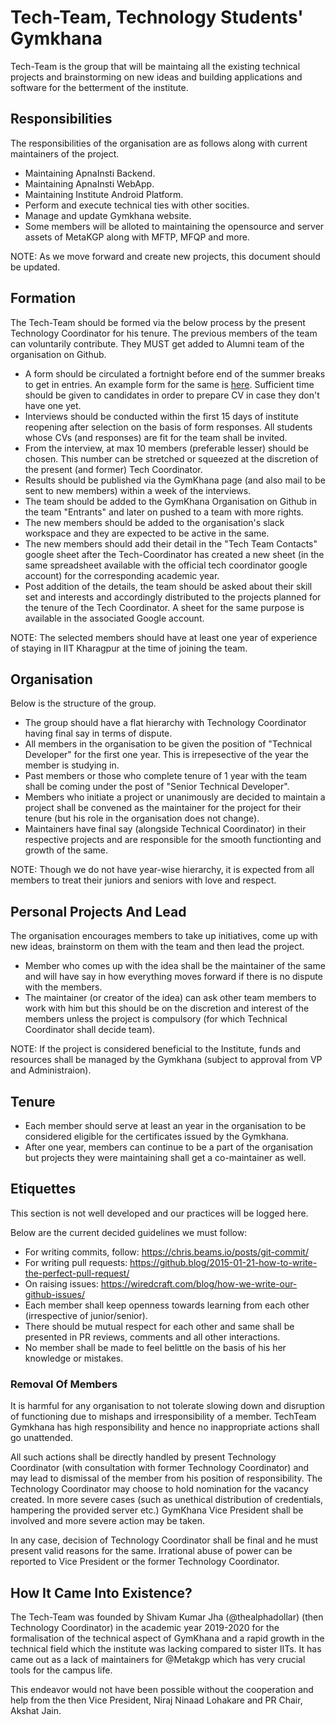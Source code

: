 # Tech-Team, Technology Students' Gymkhana

Tech-Team is the group that will be maintaing all the existing technical projects and brainstorming on new ideas and building applications and software for the betterment of the institute.

## Responsibilities

The responsibilities of the organisation are as follows along with current maintainers of the project.

- Maintaining ApnaInsti Backend.
- Maintaining ApnaInsti WebApp.
- Maintaining Institute Android Platform.
- Perform and execute technical ties with other socities.
- Manage and update Gymkhana website.
- Some members will be alloted to maintaining the opensource and server assets of MetaKGP along with MFTP, MFQP and more.

NOTE: As we move forward and create new projects, this document should be updated.

## Formation

The Tech-Team should be formed via the below process by the present Technology Coordinator for his tenure. The previous members of the team can voluntarily contribute. They MUST get added to Alumni team of the organisation on Github.

- A form should be circulated a fortnight before end of the summer breaks to get in entries. An example form for the same is [here](https://shivamkumarjha.typeform.com/to/deomWG). Sufficient time should be given to candidates in order to prepare CV in case they don't have one yet.
- Interviews should be conducted within the first 15 days of institute reopening after selection on the basis of form responses. All students whose CVs (and responses) are fit for the team shall be invited.
- From the interview, at max 10 members (preferable lesser) should be chosen. This number can be stretched or squeezed at the discretion of the present (and former) Tech Coordinator.
- Results should be published via the GymKhana page (and also mail to be sent to new members) within a week of the interviews.
- The team should be added to the GymKhana Organisation on Github in the team "Entrants" and later on pushed to a team with more rights.
- The new members should be added to the organisation's slack workspace and they are expected to be active in the same.
- The new members should add their detail in the "Tech Team Contacts" google sheet after the Tech-Coordinator has created a new sheet (in the same spreadsheet available with the official tech coordinator google account) for the corresponding academic year.
- Post addition of the details, the team should be asked about their skill set and interests and accordingly distributed to the projects planned for the tenure of the Tech Coordinator. A sheet for the same purpose is available in the associated Google account.

NOTE: The selected members should have at least one year of experience of staying in IIT Kharagpur at the time of joining the team.

## Organisation

Below is the structure of the group.

- The group should have a flat hierarchy with Technology Coordinator having final say in terms of dispute.
- All members in the organisation to be given the position of "Technical Developer" for the first one year. This is irrepesective of the year the member is studying in.
- Past members or those who complete tenure of 1 year with the team shall be coming under the post of "Senior Technical Developer".
- Members who initiate a project or unanimously are decided to maintain a project shall be convened as the maintainer for the project for their tenure (but his role in the organisation does not change).
- Maintainers have final say (alongside Technical Coordinator) in their respective projects and are responsible for the smooth functionting and growth of the same.

NOTE: Though we do not have year-wise hierarchy, it is expected from all members to treat their juniors and seniors with love and respect.

## Personal Projects And Lead

The organisation encourages members to take up initiatives, come up with new ideas, brainstorm on them with the team and then lead the project.

- Member who comes up with the idea shall be the maintainer of the same and will have say in how everything moves forward if there is no dispute with the members.
- The maintainer (or creator of the idea) can ask other team members to work with him but this should be on the discretion and interest of the members unless the project is compulsory (for which Technical Coordinator shall decide team).

NOTE: If the project is considered beneficial to the Institute, funds and resources shall be managed by the Gymkhana (subject to approval from VP and Administraion).

## Tenure

- Each member should serve at least an year in the organisation to be considered eligible for the certificates issued by the Gymkhana.
- After one year, members can continue to be a part of the organisation but projects they were maintaining shall get a co-maintainer as well.

## Etiquettes

This section is not well developed and our practices will be logged here.

Below are the current decided guidelines we must follow:

- For writing commits, follow: https://chris.beams.io/posts/git-commit/
- For writing pull requests: https://github.blog/2015-01-21-how-to-write-the-perfect-pull-request/
- On raising issues: https://wiredcraft.com/blog/how-we-write-our-github-issues/
- Each member shall keep openness towards learning from each other (irrespective of junior/senior).
- There should be mutual respect for each other and same shall be presented in PR reviews, comments and all other interactions.
- No member shall be made to feel belittle on the basis of his her knowledge or mistakes.

### Removal Of Members

It is harmful for any organisation to not tolerate slowing down and disruption of functioning due to mishaps and irresponsibility of a member. TechTeam Gymkhana has high responsibility and hence no inappropriate actions shall go unattended.

All such actions shall be directly handled by present Technology Coordinator (with consultation with former Technology Coordinator) and may lead to dismissal of the member from his position of responsibility. The Technology Coordinator may choose to hold nomination for the vacancy created. In more severe cases (such as unethical distribution of credentials, hampering the provided server etc.) GymKhana Vice President shall be involved and more severe action may be taken.

In any case, decision of Technology Coordinator shall be final and he must present valid reasons for the same. Irrational abuse of power can be reported to Vice President or the former Technology Coordinator.

## How It Came Into Existence?

The Tech-Team was founded by Shivam Kumar Jha (@thealphadollar) (then Technology Coordinator) in the academic year 2019-2020 for the formalisation of the technical aspect of GymKhana and a rapid growth in the technical field which the institute was lacking compared to sister IITs. It has came out as a lack of maintainers for @Metakgp which has very crucial tools for the campus life.

This endeavor would not have been possible without the cooperation and help from the then Vice President, Niraj Ninaad Lohakare and PR Chair, Akshat Jain.
